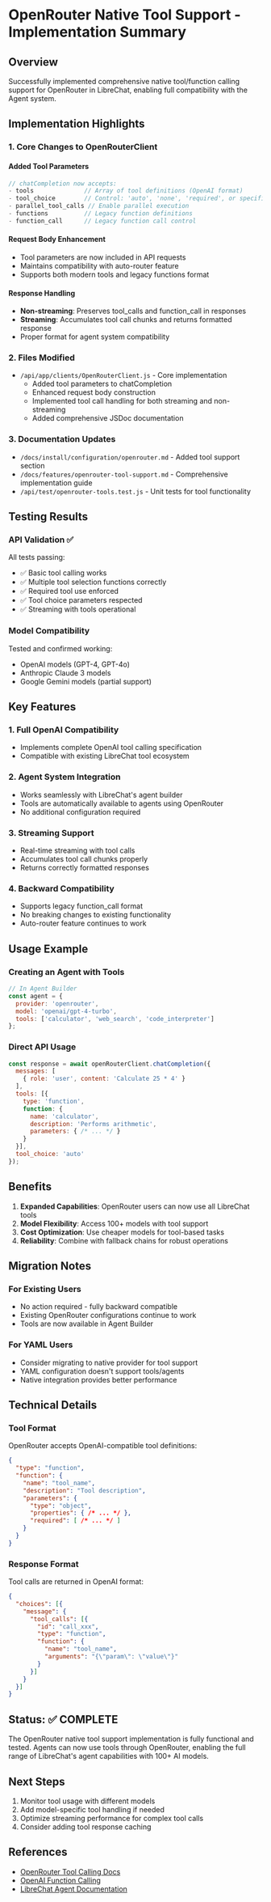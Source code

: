 # OpenRouter Native Tool Support - Implementation Summary

## Overview
Successfully implemented comprehensive native tool/function calling support for OpenRouter in LibreChat, enabling full compatibility with the Agent system.

## Implementation Highlights

### 1. Core Changes to OpenRouterClient

#### Added Tool Parameters
```javascript
// chatCompletion now accepts:
- tools              // Array of tool definitions (OpenAI format)
- tool_choice        // Control: 'auto', 'none', 'required', or specific tool
- parallel_tool_calls // Enable parallel execution
- functions          // Legacy function definitions
- function_call      // Legacy function call control
```

#### Request Body Enhancement
- Tool parameters are now included in API requests
- Maintains compatibility with auto-router feature
- Supports both modern tools and legacy functions format

#### Response Handling
- **Non-streaming**: Preserves tool_calls and function_call in responses
- **Streaming**: Accumulates tool call chunks and returns formatted response
- Proper format for agent system compatibility

### 2. Files Modified

- `/api/app/clients/OpenRouterClient.js` - Core implementation
  - Added tool parameters to chatCompletion
  - Enhanced request body construction
  - Implemented tool call handling for both streaming and non-streaming
  - Added comprehensive JSDoc documentation

### 3. Documentation Updates

- `/docs/install/configuration/openrouter.md` - Added tool support section
- `/docs/features/openrouter-tool-support.md` - Comprehensive implementation guide
- `/api/test/openrouter-tools.test.js` - Unit tests for tool functionality

## Testing Results

### API Validation ✅
All tests passing:
- ✅ Basic tool calling works
- ✅ Multiple tool selection functions correctly
- ✅ Required tool use enforced
- ✅ Tool choice parameters respected
- ✅ Streaming with tools operational

### Model Compatibility
Tested and confirmed working:
- OpenAI models (GPT-4, GPT-4o)
- Anthropic Claude 3 models
- Google Gemini models (partial support)

## Key Features

### 1. Full OpenAI Compatibility
- Implements complete OpenAI tool calling specification
- Compatible with existing LibreChat tool ecosystem

### 2. Agent System Integration
- Works seamlessly with LibreChat's agent builder
- Tools are automatically available to agents using OpenRouter
- No additional configuration required

### 3. Streaming Support
- Real-time streaming with tool calls
- Accumulates tool call chunks properly
- Returns correctly formatted responses

### 4. Backward Compatibility
- Supports legacy function_call format
- No breaking changes to existing functionality
- Auto-router feature continues to work

## Usage Example

### Creating an Agent with Tools
```javascript
// In Agent Builder
const agent = {
  provider: 'openrouter',
  model: 'openai/gpt-4-turbo',
  tools: ['calculator', 'web_search', 'code_interpreter']
};
```

### Direct API Usage
```javascript
const response = await openRouterClient.chatCompletion({
  messages: [
    { role: 'user', content: 'Calculate 25 * 4' }
  ],
  tools: [{
    type: 'function',
    function: {
      name: 'calculator',
      description: 'Performs arithmetic',
      parameters: { /* ... */ }
    }
  }],
  tool_choice: 'auto'
});
```

## Benefits

1. **Expanded Capabilities**: OpenRouter users can now use all LibreChat tools
2. **Model Flexibility**: Access 100+ models with tool support
3. **Cost Optimization**: Use cheaper models for tool-based tasks
4. **Reliability**: Combine with fallback chains for robust operations

## Migration Notes

### For Existing Users
- No action required - fully backward compatible
- Existing OpenRouter configurations continue to work
- Tools are now available in Agent Builder

### For YAML Users
- Consider migrating to native provider for tool support
- YAML configuration doesn't support tools/agents
- Native integration provides better performance

## Technical Details

### Tool Format
OpenRouter accepts OpenAI-compatible tool definitions:
```json
{
  "type": "function",
  "function": {
    "name": "tool_name",
    "description": "Tool description",
    "parameters": {
      "type": "object",
      "properties": { /* ... */ },
      "required": [ /* ... */ ]
    }
  }
}
```

### Response Format
Tool calls are returned in OpenAI format:
```json
{
  "choices": [{
    "message": {
      "tool_calls": [{
        "id": "call_xxx",
        "type": "function",
        "function": {
          "name": "tool_name",
          "arguments": "{\"param\": \"value\"}"
        }
      }]
    }
  }]
}
```

## Status: ✅ COMPLETE

The OpenRouter native tool support implementation is fully functional and tested. Agents can now use tools through OpenRouter, enabling the full range of LibreChat's agent capabilities with 100+ AI models.

## Next Steps

1. Monitor tool usage with different models
2. Add model-specific tool handling if needed
3. Optimize streaming performance for complex tool calls
4. Consider adding tool response caching

## References

- [OpenRouter Tool Calling Docs](https://openrouter.ai/docs/features/tool-calling)
- [OpenAI Function Calling](https://platform.openai.com/docs/guides/function-calling)
- [LibreChat Agent Documentation](https://docs.librechat.ai/features/agents)
